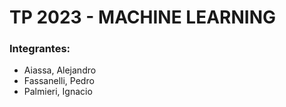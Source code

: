 # TP 2023 - MACHINE LEARNING

### Integrantes:
- Aiassa, Alejandro
- Fassanelli, Pedro
- Palmieri, Ignacio


